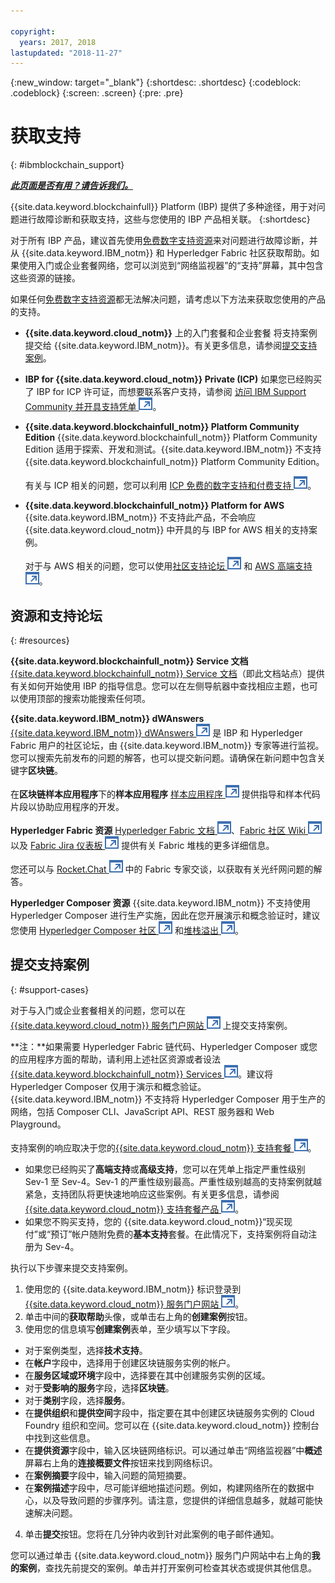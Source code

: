 ```yaml
---

copyright:
  years: 2017, 2018
lastupdated: "2018-11-27"
---
```


{:new_window: target="_blank"}
{:shortdesc: .shortdesc}
{:codeblock: .codeblock}
{:screen: .screen}
{:pre: .pre}

# 获取支持
{: #ibmblockchain_support}

***[此页面是否有用？请告诉我们。](https://www.surveygizmo.com/s3/4501493/IBM-Blockchain-Documentation)***

{{site.data.keyword.blockchainfull}} Platform (IBP) 提供了多种途径，用于对问题进行故障诊断和获取支持，这些与您使用的 IBP 产品相关联。
{:shortdesc}

对于所有 IBP 产品，建议首先使用[免费数字支持资源](#resources)来对问题进行故障诊断，并从 {{site.data.keyword.IBM_notm}} 和 Hyperledger Fabric 社区获取帮助。如果使用入门或企业套餐网络，您可以浏览到“网络监视器”的“支持”屏幕，其中包含这些资源的链接。

如果任何[免费数字支持资源](#resources)都无法解决问题，请考虑以下方法来获取您使用的产品的支持。
- **{{site.data.keyword.cloud_notm}}** 上的入门套餐和企业套餐
将支持案例提交给 {{site.data.keyword.IBM_notm}}。有关更多信息，请参阅[提交支持案例](#support-cases)。
- **IBP for {{site.data.keyword.cloud_notm}} Private (ICP)**
  如果您已经购买了 IBP for ICP 许可证，而想要联系客户支持，请参阅 [访问 IBM Support Community 并开具支持凭单 ![外部链接图标](images/external_link.svg "外部链接图标")](https://www.ibm.com/support/docview.wss?uid=ibm10740041 "{{site.data.keyword.blockchainfull_notm}} Platform 获取 ICP 支持")。
- **{{site.data.keyword.blockchainfull_notm}} Platform Community Edition**
  {{site.data.keyword.blockchainfull_notm}} Platform Community Edition 适用于探索、开发和测试。{{site.data.keyword.IBM_notm}} 不支持 {{site.data.keyword.blockchainfull_notm}} Platform Community Edition。

  有关与 ICP 相关的问题，您可以利用 [ICP 免费的数字支持和付费支持 ![外部链接图标](images/external_link.svg "外部链接图标")](https://www.ibm.com/developerworks/community/blogs/fe25b4ef-ea6a-4d86-a629-6f87ccf4649e/entry/Learn_more_about_IBM_Cloud_Private_Support?lang=en_us "IBM CloudPrivate Support")。
- **{{site.data.keyword.blockchainfull_notm}} Platform for AWS**
  {{site.data.keyword.IBM_notm}} 不支持此产品，不会响应 {{site.data.keyword.cloud_notm}} 中开具的与 IBP for AWS 相关的支持案例。

  对于与 AWS 相关的问题，您可以使用[社区支持论坛 ![外部链接图标](images/external_link.svg "外部链接图标")](https://forums.aws.amazon.com/index.jspa "AWS 社区支持论坛") 和 [AWS 高端支持 ![外部链接图标](images/external_link.svg "外部链接图标")](https://aws.amazon.com/premiumsupport/ "AWS 高端支持")。

## 资源和支持论坛
{: #resources}

**{{site.data.keyword.blockchainfull_notm}} Service 文档**
[{{site.data.keyword.blockchainfull_notm}} Service 文档](index.html)（即此文档站点）提供有关如何开始使用 IBP 的指导信息。您可以在左侧导航器中查找相应主题，也可以使用顶部的搜索功能搜索任何项。

**{{site.data.keyword.IBM_notm}} dWAnswers**
[{{site.data.keyword.IBM_notm}} dWAnswers ![外部链接图标](images/external_link.svg "外部链接图标")](https://developer.ibm.com/answers/smartspace/blockchain/ "区块链空间中的问题和解答") 是 IBP 和 Hyperledger Fabric 用户的社区论坛，由 {{site.data.keyword.IBM_notm}} 专家等进行监视。您可以搜索先前发布的问题的解答，也可以提交新问题。请确保在新问题中包含关键字**区块链**。

在**区块链样本应用程序**下的**样本应用程序**
[样本应用程序 ![外部链接图标](images/external_link.svg "外部链接图标")](https://github.com/ibm-blockchain "IBM Blockchain 样本应用程序") 提供指导和样本代码片段以协助应用程序的开发。

**Hyperledger Fabric 资源**
[Hyperledger Fabric 文档 ![外部链接图标](images/external_link.svg "外部链接图标")](https://hyperledger-fabric.readthedocs.io/en/latest/ "Hyperledger Fabric")、[Fabric 社区 Wiki ![外部链接图标](images/external_link.svg "外部链接图标")](https://wiki.hyperledger.org/projects/fabric "Fabric 社区 Wiki") 以及 [Fabric Jira 仪表板 ![外部链接图标](images/external_link.svg "外部链接图标")](https://jira.hyperledger.org/secure/Dashboard.jspa?selectPageId=10104 "Fabric Jira 仪表板") 提供有关 Fabric 堆栈的更多详细信息。

您还可以与 [Rocket.Chat ![外部链接图标](images/external_link.svg "外部链接图标")](https://chat.hyperledger.org/channel/fabric "Fabric Rocket.Chat channel") 中的 Fabric 专家交谈，以获取有关光纤网问题的解答。

**Hyperledger Composer 资源**
{{site.data.keyword.IBM_notm}} 不支持使用 Hyperledger Composer 进行生产实施，因此在您开展演示和概念验证时，建议您使用 [Hyperledger Composer 社区 ![外部链接图标](images/external_link.svg "外部链接图标")](https://chat.hyperledger.org/channel/composer "Hyperledger Composer 社区") 和[堆栈溢出 ![外部链接图标](images/external_link.svg "外部链接图标")](https://stackoverflow.com/questions/tagged/hyperledger-composer "标有 [hyperleder-composer] 的堆栈溢出问题")。


## 提交支持案例
{: #support-cases}

对于与入门或企业套餐相关的问题，您可以在 [{{site.data.keyword.cloud_notm}} 服务门户网站 ![外部链接图标](images/external_link.svg "外部链接图标")](https://ibm.biz/ibmcloudsupport "IBM Cloud 服务门户网站") 上提交支持案例。

**注：**如果需要 Hyperledger Fabric 链代码、Hyperledger Composer 或您的应用程序方面的帮助，请利用上述社区资源或者设法[{{site.data.keyword.blockchainfull_notm}} Services ![外部链接图标](images/external_link.svg "外部链接图标")](https://www.ibm.com/blockchain/services "使用 {{site.data.keyword.blockchainfull_notm}} Services 将区块链策略转化成业务结果")。建议将 Hyperledger Composer 仅用于演示和概念验证。{{site.data.keyword.IBM_notm}} 不支持将 Hyperledger Composer 用于生产的网络，包括 Composer CLI、JavaScript API、REST 服务器和 Web Playground。

支持案例的响应取决于您的[{{site.data.keyword.cloud_notm}} 支持套餐 ![外部链接图标](images/external_link.svg "外部链接图标")](https://console.bluemix.net/docs/get-support/index.html#support-plans "支持套餐")。

- 如果您已经购买了**高端支持**或**高级支持**，您可以在凭单上指定严重性级别 Sev-1 至 Sev-4。Sev-1 的严重性级别最高。严重性级别越高的支持案例就越紧急，支持团队将更快速地响应这些案例。有关更多信息，请参阅
[{{site.data.keyword.cloud_notm}} 支持套餐产品 ![外部链接图标](images/external_link.svg "External link icon")](https://console.bluemix.net/docs/get-support/index.html#support-plans "支持套餐")。  
- 如果您不购买支持，您的 {{site.data.keyword.cloud_notm}}“现买现付”或“预订”帐户随附免费的**基本支持**套餐。在此情况下，支持案例将自动注册为 Sev-4。

执行以下步骤来提交支持案例。

1. 使用您的 {{site.data.keyword.IBM_notm}} 标识登录到 [{{site.data.keyword.cloud_notm}} 服务门户网站 ![外部链接图标](images/external_link.svg "外部链接图标")](https://ibm.biz/ibmcloudsupport "IBM Cloud 服务门户网站")。
2. 单击中间的**获取帮助**头像，或单击右上角的**创建案例**按钮。
3. 使用您的信息填写**创建案例**表单，至少填写以下字段。
  - 对于案例类型，选择**技术支持**。
  - 在**帐户**字段中，选择用于创建区块链服务实例的帐户。
  - 在**服务区域或环境**字段中，选择要在其中创建服务实例的区域。
  - 对于**受影响的服务**字段，选择**区块链**。
  - 对于**类别**字段，选择**服务**。
  - 在**提供组织**和**提供空间**字段中，指定要在其中创建区块链服务实例的 Cloud Foundry 组织和空间。您可以在 {{site.data.keyword.cloud_notm}} 控制台中找到这些信息。
  - 在**提供资源**字段中，输入区块链网络标识。可以通过单击“网络监视器”中**概述**屏幕右上角的**连接概要文件**按钮来找到网络标识。
  - 在**案例摘要**字段中，输入问题的简短摘要。
  - 在**案例描述**字段中，尽可能详细地描述问题。例如，构建网络所在的数据中心，以及导致问题的步骤序列。请注意，您提供的详细信息越多，就越可能快速解决问题。
4. 单击**提交**按钮。您将在几分钟内收到针对此案例的电子邮件通知。

您可以通过单击 {{site.data.keyword.cloud_notm}} 服务门户网站中右上角的**我的案例**，查找先前提交的案例。单击并打开案例可检查其状态或提供其他信息。
